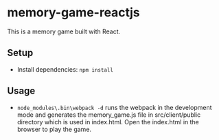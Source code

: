 # memory-game-reactjs

This is a memory game built with React.

## Setup

- Install dependencies: `npm install`

## Usage

- `node_modules\.bin\webpack -d` runs the webpack in the development mode and generates the memory_game.js file in src/client/public directory which is used in index.html. Open the index.html in the browser to play the game.